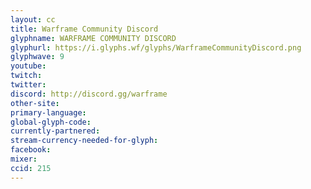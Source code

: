 ```yaml
---
layout: cc
title: Warframe Community Discord
glyphname: WARFRAME COMMUNITY DISCORD
glyphurl: https://i.glyphs.wf/glyphs/WarframeCommunityDiscord.png
glyphwave: 9
youtube: 
twitch: 
twitter: 
discord: http://discord.gg/warframe
other-site: 
primary-language: 
global-glyph-code: 
currently-partnered: 
stream-currency-needed-for-glyph: 
facebook: 
mixer: 
ccid: 215
---
```


